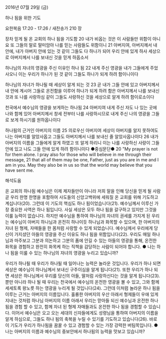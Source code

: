 2016년 07월 29일 (금)

하나 됨을 위한 기도



요한복음 17:20 - 17:26 / 새찬송가 210 장


장차 믿게 될 온 교회의 하나 됨을 기도함
20 내가 비옵는 것은 이 사람들만 위함이 아니요 또 그들의 말로 말미암아 나를 믿는 사람들도 위함이니 21 아버지여, 아버지께서 내 안에, 내가 아버지 안에 있는 것 같이 그들도 다 하나가 되어 우리 안에 있게 하사 세상으로 아버지께서 나를 보내신 것을 믿게 하옵소서

하나님의 자녀의 영광을 주신 이유인 하나 됨
22 내게 주신 영광을 내가 그들에게 주었사오니 이는 우리가 하나가 된 것 같이 그들도 하나가 되게 하려 함이니이다

하나님의 자녀가 하나될 때 세상이 알게 되는 것
23 곧 내가 그들 안에 있고 아버지께서 내 안에 계시어 그들로 온전함을 이루어 하나가 되게 하려 함은 아버지께서 나를 보내신 것과 또 나를 사랑하심 같이 그들도 사랑하신 것을 세상으로 알게 하려 함이로소이다 

천국에서 예수님의 영광을 보게하는 하나됨
24 아버지여 내게 주신 자도 나 있는 곳에 나와 함께 있어 아버지께서 창세 전부터 나를 사랑하시므로 내게 주신 나의 영광을 그들로 보게 하시기를 원하옵나이다

하나됨의 근거인 아버지의 이름
25 의로우신 아버지여 세상이 아버지를 알지 못하여도 나는 아버지를 알았사옵고 그들도 아버지께서 나를 보내신 줄 알았사옵나이다 26 내가 아버지의 이름을 그들에게 알게 하였고 또 알게 하리니 이는 나를 사랑하신 사랑이 그들 안에 있고 나도 그들 안에 있게 하려 함이니이다
●중심문단● 20 "My prayer is not for them alone. I pray also for those who will believe in me through their message, 21 that all of them may be one, Father, just as you are in me and I am in you. May they also be in us so that the world may believe that you have sent me.

해석도움





온 교회의 하나됨 
예수님은 이제 제자들만이 아니라 저희 말을 인해 당신을 믿게 될 사람 곧 우리 한명 한명을 포함하여 사도들의 신앙고백위에 세워질 온 교회를 위해 기도하고 계십니다(20). 그런데 이 기도의 핵심도 하나 됨이었습니다(21). 예수님께서 이루신 가장 중요한 사역은 하나 됨입니다. 사실 세상은 모두 하나 됨을 갈구하고 있지만 그것을 이룰 능력이 없습니다. 하지만 예수님을 통하여 하나님의 자녀의 권세를 가지게 된 우리는 예수님이 아버지 하나님과 온전히 하나이듯 하나님과 화목할 수 있으며, 한 아버지의 자녀 된 형제, 자매들을 한 몸처럼 사랑할 수 있게 되었습니다. 예수님께서 우리에게 당신이 가지셨던 아들의 영광을 주신 이유도 하나 됨을 위함입니다(22). 우리도 매일 하나님과 마주보고 그분과 의논하고 그분의 품에 안길 수 있는 아들의 영광을 통해, 온전한 화목을 경험하고 완전히 화목케 하는 직책을 감당하는 사람이 되어야 합니다. 
● 나는 하나 됨을 이룰 수 있는 하나님의 자녀의 영광을 누리고 있습니까? 

우리가 하나될 때 
우리가 하나될 때 일어나는 능력은 놀라운 것입니다. 우리가 하나 되면 세상은 예수님이 하나님께서 보내신 구주이심을 알게 됩니다(21). 또한 우리가 하나 되면 세상은 하나님께서 우리를 당신의 아들, 딸처럼 사랑하신다는 것을 알게 됩니다(23). 뿐만 아니라 하나 될 때 우리는 천국에서 예수님의 온전한 영광을 볼 수 있고, 그와 함께 세세토록 왕노릇 하는 영광을 누리게 될 것입니다(24). 그런데 이처럼 놀라운 하나 됨을 이루는 근거는 아버지의 이름입니다. 훌륭한 아버지의 우산 아래서 형제들이 우애 있게 지내는 것처럼 하나님 아버지의 이름 아래서  우리는 맏아들 되신 예수님과 온전한 하나 됨을 경험 할 수 있고, 함께 자녀 된 형제 자매들과도 온전한 하나 됨을 경험할 수 있습니다. 이어서 예수님은 오고 오는 세대의 신자들에게도 성령님을 통하여 아버지의 이름을 알게 하심으로, 그들도 하나 됨의 축복을 누릴 수 있기를 기도하고 있습니다(26). 바로 이 기도가 우리가 하나됨을 꿈꿀 수 있고 경험할 수 있는 가장 강력한 버팀목입니다. 
● 나는 아버지의 이름과 예수님의 중보안에서 하나됨의 능력을 맛보고 있습니까?
